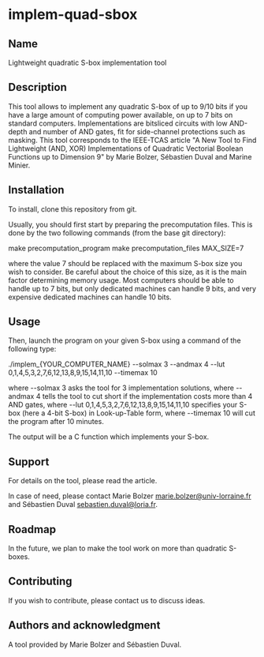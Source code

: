 # implem-quad-sbox

## Name
Lightweight quadratic S-box implementation tool

## Description
This tool allows to implement any quadratic S-box of up to 9/10 bits if you have a large amount of computing power available, on up to 7 bits on standard computers.
Implementations are bitsliced circuits with low AND-depth and number of AND gates, fit for side-channel protections such as masking.
This tool corresponds to the IEEE-TCAS article "A New Tool to Find Lightweight (AND, XOR) Implementations of Quadratic Vectorial Boolean Functions up to Dimension 9" by Marie Bolzer, Sébastien Duval and Marine Minier.

## Installation

To install, clone this repository from git.

Usually, you should first start by preparing the precomputation files.
This is done by the two following commands (from the base git directory):

make precomputation_program
make precomputation_files MAX_SIZE=7

where the value 7 should be replaced with the maximum S-box size you wish to consider.
Be careful about the choice of this size, as it is the main factor determining memory usage.
Most computers should be able to handle up to 7 bits, but only dedicated machines can handle 9 bits, and very expensive dedicated machines can handle 10 bits.

## Usage

Then, launch the program on your given S-box using a command of the following type:

./implem_{YOUR_COMPUTER_NAME} --solmax 3 --andmax 4 --lut 0,1,4,5,3,2,7,6,12,13,8,9,15,14,11,10 --timemax 10

where --solmax 3 asks the tool for 3 implementation solutions,
where --andmax 4 tells the tool to cut short if the implementation costs more than 4 AND gates,
where --lut 0,1,4,5,3,2,7,6,12,13,8,9,15,14,11,10 specifies your S-box (here a 4-bit S-box) in Look-up-Table form,
where --timemax 10 will cut the program after 10 minutes.

The output will be a C function which implements your S-box.

## Support

For details on the tool, please read the article.

In case of need, please contact Marie Bolzer <marie.bolzer@univ-lorraine.fr> and Sébastien Duval <sebastien.duval@loria.fr>.

## Roadmap
In the future, we plan to make the tool work on more than quadratic S-boxes.

## Contributing
If you wish to contribute, please contact us to discuss ideas.

## Authors and acknowledgment
A tool provided by Marie Bolzer and Sébastien Duval.
